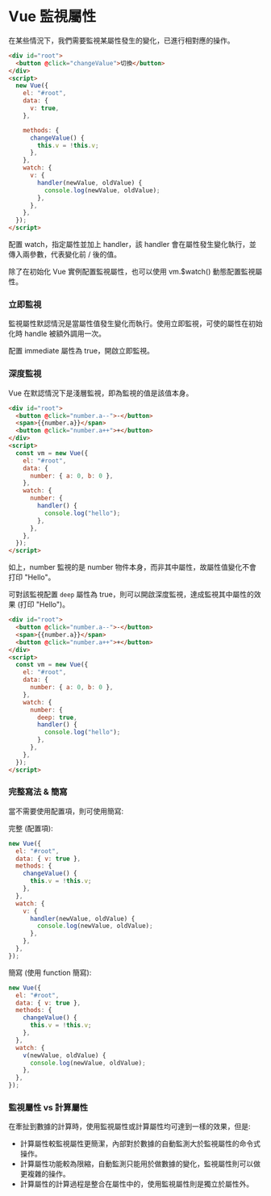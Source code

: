 # Vue 監視屬性

在某些情況下，我們需要監視某屬性發生的變化，已進行相對應的操作。

```html
<div id="root">
  <button @click="changeValue">切換</button>
</div>
<script>
  new Vue({
    el: "#root",
    data: {
      v: true,
    },

    methods: {
      changeValue() {
        this.v = !this.v;
      },
    },
    watch: {
      v: {
        handler(newValue, oldValue) {
          console.log(newValue, oldValue);
        },
      },
    },
  });
</script>
```

配置 watch，指定屬性並加上 handler，該 handler 會在屬性發生變化執行，並傳入兩參數，代表變化前 / 後的值。

除了在初始化 Vue 實例配置監視屬性，也可以使用 vm.$watch() 動態配置監視屬性。

### 立即監視

監視屬性默認情況是當屬性值發生變化而執行。使用立即監視，可使的屬性在初始化時 handle 被額外調用一次。

配置 immediate 屬性為 true，開啟立即監視。

### 深度監視

Vue 在默認情況下是淺層監視，即為監視的值是該值本身。

```html
<div id="root">
  <button @click="number.a--">-</button>
  <span>{{number.a}}</span>
  <button @click="number.a++">+</button>
</div>
<script>
  const vm = new Vue({
    el: "#root",
    data: {
      number: { a: 0, b: 0 },
    },
    watch: {
      number: {
        handler() {
          console.log("hello");
        },
      },
    },
  });
</script>
```

如上，number 監視的是 number 物件本身，而非其中屬性，故屬性值變化不會打印 "Hello"。

可對該監視配置 `deep` 屬性為 true，則可以開啟深度監視，達成監視其中屬性的效果 (打印 "Hello")。

```html
<div id="root">
  <button @click="number.a--">-</button>
  <span>{{number.a}}</span>
  <button @click="number.a++">+</button>
</div>
<script>
  const vm = new Vue({
    el: "#root",
    data: {
      number: { a: 0, b: 0 },
    },
    watch: {
      number: {
        deep: true,
        handler() {
          console.log("hello");
        },
      },
    },
  });
</script>
```

### 完整寫法 & 簡寫

當不需要使用配置項，則可使用簡寫:

完整 (配置項):

```js
new Vue({
  el: "#root",
  data: { v: true },
  methods: {
    changeValue() {
      this.v = !this.v;
    },
  },
  watch: {
    v: {
      handler(newValue, oldValue) {
        console.log(newValue, oldValue);
      },
    },
  },
});
```

簡寫 (使用 function 簡寫):

```js
new Vue({
  el: "#root",
  data: { v: true },
  methods: {
    changeValue() {
      this.v = !this.v;
    },
  },
  watch: {
    v(newValue, oldValue) {
      console.log(newValue, oldValue);
    },
  },
});
```

### 監視屬性 vs 計算屬性

在牽扯到數據的計算時，使用監視屬性或計算屬性均可達到一樣的效果，但是:

- 計算屬性較監視屬性更簡潔，內部對於數據的自動監測大於監視屬性的命令式操作。
- 計算屬性功能較為限縮，自動監測只能用於做數據的變化，監視屬性則可以做更複雜的操作。
- 計算屬性的計算過程是整合在屬性中的，使用監視屬性則是獨立於屬性外。